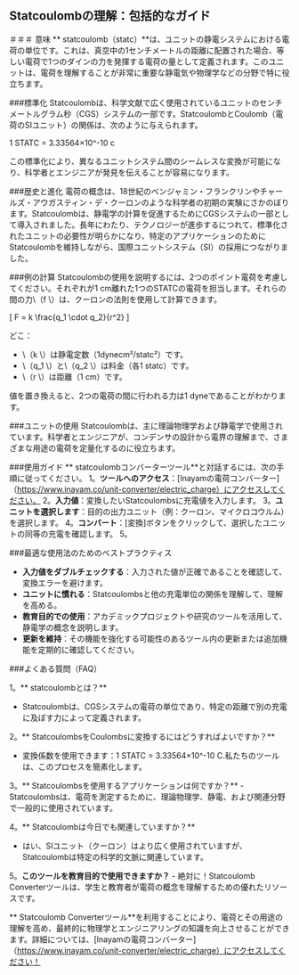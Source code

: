 ## Statcoulombの理解：包括的なガイド

＃＃＃ 意味
** statcoulomb（statc）**は、ユニットの静電システムにおける電荷の単位です。これは、真空中の1センチメートルの距離に配置された場合、等しい電荷で1つのダインの力を発揮する電荷の量として定義されます。このユニットは、電荷を理解することが非常に重要な静電気や物理学などの分野で特に役立ちます。

###標準化
Statcoulombは、科学文献で広く使用されているユニットのセンチメートルグラム秒（CGS）システムの一部です。StatcoulombとCoulomb（電荷のSIユニット）の関係は、次のように与えられます。

1 STATC = 3.33564×10^-10 c

この標準化により、異なるユニットシステム間のシームレスな変換が可能になり、科学者とエンジニアが発見を伝えることが容易になります。

###歴史と進化
電荷の概念は、18世紀のベンジャミン・フランクリンやチャールズ・アウガスティン・デ・クーロンのような科学者の初期の実験にさかのぼります。Statcoulombは、静電学の計算を促進するためにCGSシステムの一部として導入されました。長年にわたり、テクノロジーが進歩するにつれて、標準化されたユニットの必要性が明らかになり、特定のアプリケーションのためにStatcoulombを維持しながら、国際ユニットシステム（SI）の採用につながりました。

###例の計算
Statcoulombの使用を説明するには、2つのポイント電荷を考慮してください。それぞれが1 cm離れた1つのSTATCの電荷を担当します。それらの間の力\（f \）は、クーロンの法則を使用して計算できます。

\[ F = k \frac{q_1 \cdot q_2}{r^2} \]

どこ：
-  \（k \）は静電定数（1dynecm²/statc²）です。
-  \（q_1 \）と\（q_2 \）は料金（各1 statc）です。
-  \（r \）は距離（1 cm）です。

値を置き換えると、2つの電荷の間に行われる力は1 dyneであることがわかります。

###ユニットの使用
Statcoulombは、主に理論物理学および静電学で使用されています。科学者とエンジニアが、コンデンサの設計から電界の理解まで、さまざまな用途の電荷を定量化するのに役立ちます。

###使用ガイド
** statcoulombコンバーターツール**と対話するには、次の手順に従ってください。
1。**ツールへのアクセス**：[Inayamの電荷コンバーター]（https://www.inayam.co/unit-converter/electric_charge）にアクセスしてください。
2。**入力値**：変換したいStatcoulombsに充電値を入力します。
3。**ユニットを選択します**：目的の出力ユニット（例：クーロン、マイクロコウルム）を選択します。
4。**コンバート**：[変換]ボタンをクリックして、選択したユニットの同等の充電を確認します。
5。

###最適な使用法のためのベストプラクティス
-  **入力値をダブルチェックする**：入力された値が正確であることを確認して、変換エラーを避けます。
-  **ユニットに慣れる**：Statcoulombsと他の充電単位の関係を理解し​​て、理解を高める。
-  **教育目的での使用**：アカデミックプロジェクトや研究のツールを活用して、静電学の概念を説明します。
-  **更新を維持**：その機能を強化する可能性のあるツール内の更新または追加機能を定期的に確認してください。

###よくある質問（FAQ）

1。** statcoulombとは？**
-  Statcoulombは、CGSシステムの電荷の単位であり、特定の距離で別の充電に及ぼす力によって定義されます。

2。** StatcoulombsをCoulombsに変換するにはどうすればよいですか？**
- 変換係数を使用できます：1 STATC = 3.33564×10^-10 C.私たちのツールは、このプロセスを簡素化します。

3。** Statcoulombsを使用するアプリケーションは何ですか？**
-Statcoulombsは、電荷を測定するために、理論物理学、静電、および関連分野で一般的に使用されています。

4。** Statcoulombは今日でも関連していますか？**
- はい、SIユニット（クーロン）はより広く使用されていますが、Statcoulombは特定の科学的文脈に関連しています。

5。**このツールを教育目的で使用できますか？** - 絶対に！Statcoulomb Converterツールは、学生と教育者が電荷の概念を理解するための優れたリソースです。

** Statcoulomb Converterツール**を利用することにより、電荷とその用途の理解を高め、最終的に物理学とエンジニアリングの知識を向上させることができます。詳細については、[Inayamの電荷コンバーター]（https://www.inayam.co/unit-converter/electric_charge）にアクセスしてください！